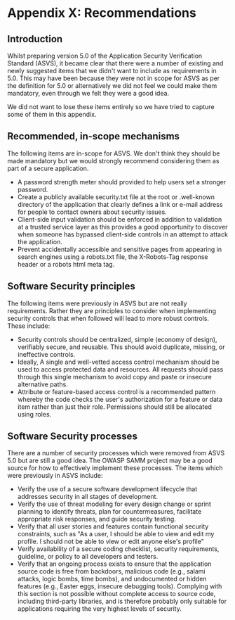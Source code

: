 # Appendix X: Recommendations

## Introduction

Whilst preparing version 5.0 of the Application Security Verification Standard (ASVS), it became clear that there were a number of existing and newly suggested items that we didn't want to include as requirements in 5.0. This may have been because they were not in scope for ASVS as per the definition for 5.0 or alternatively we did not feel we could make them mandatory, even through we felt they were a good idea.

We did not want to lose these items entirely so we have tried to capture some of them in this appendix.

## Recommended, in-scope mechanisms

The following items are in-scope for ASVS. We don't think they should be made mandatory but we would strongly recommend considering them as part of a secure application.

* A password strength meter should provided to help users set a stronger password.
* Create a publicly available security.txt file at the root or .well-known directory of the application that clearly defines a link or e-mail address for people to contact owners about security issues.
* Client-side input validation should be enforced in addition to validation at a trusted service layer as this provides a good opportunity to discover when someone has bypassed client-side controls in an attempt to attack the application.
* Prevent accidentally accessible and sensitive pages from appearing in search engines using a robots.txt file, the X-Robots-Tag response header or a robots html meta tag.

## Software Security principles

The following items were previously in ASVS but are not really requirements. Rather they are principles to consider when implementing security controls that when followed will lead to more robust controls. These include:

* Security controls should be centralized, simple (economy of design), verifiably secure, and reusable. This should avoid duplicate, missing, or ineffective controls.
* Ideally, A single and well-vetted access control mechanism should be used to access protected data and resources. All requests should pass through this single mechanism to avoid copy and paste or insecure alternative paths.
* Attribute or feature-based access control is a recommended pattern whereby the code checks the user's authorization for a feature or data item rather than just their role. Permissions should still be allocated using roles.

## Software Security processes

There are a number of security processes which were removed from ASVS 5.0 but are still a good idea. The OWASP SAMM project may be a good source for how to effectively implement these processes. The items which were previously in ASVS include:

* Verify the use of a secure software development lifecycle that addresses security in all stages of development.
* Verify the use of threat modeling for every design change or sprint planning to identify threats, plan for countermeasures, facilitate appropriate risk responses, and guide security testing.
* Verify that all user stories and features contain functional security constraints, such as "As a user, I should be able to view and edit my profile. I should not be able to view or edit anyone else's profile"
* Verify availability of a secure coding checklist, security requirements, guideline, or policy to all developers and testers.
* Verify that an ongoing process exists to ensure that the application source code is free from backdoors, malicious code (e.g., salami attacks, logic bombs, time bombs), and undocumented or hidden features (e.g., Easter eggs, insecure debugging tools). Complying with this section is not possible without complete access to source code, including third-party libraries, and is therefore probably only suitable for applications requiring the very highest levels of security.
